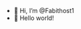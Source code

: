 - 👋 Hi, I’m @Fabithost1
- 👀 Hello world!

<!---
Fabithost1/Fabithost1 is a ✨ special ✨ repository because its `README.md` (this file) appears on your GitHub profile.
You can click the Preview link to take a look at your changes.
--->
